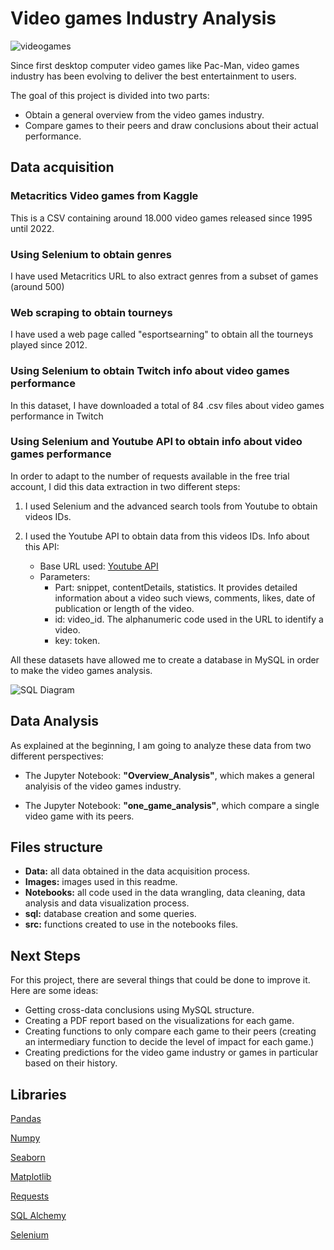 # Video games Industry Analysis

![videogames](../videogames_industry/images/videogames_title.jfif)

Since first desktop computer video games like Pac-Man, video games industry has been evolving to deliver the best entertainment to users.

The goal of this project is divided into two parts:

- Obtain a general overview from the video games industry.
- Compare games to their peers and draw conclusions about their actual performance.


## Data acquisition

### Metacritics Video games from Kaggle

This is a CSV containing around 18.000 video games released since 1995 until 2022.

### Using Selenium to obtain genres

I have used Metacritics URL to also extract genres from a subset of games (around 500)

### Web scraping to obtain tourneys

I have used a web page called "esportsearning" to obtain all the tourneys played since 2012.

### Using Selenium to obtain Twitch info about video games performance

In this dataset, I have downloaded a total of 84 .csv files about video games performance in Twitch

### Using Selenium and Youtube API to obtain info about video games performance

In order to adapt to the number of requests available in the free trial account, I did this data extraction in two different steps:

1. I used Selenium and the advanced search tools from Youtube to obtain videos IDs.

2. I used the Youtube API to obtain data from this videos IDs. Info about this API:
    - Base URL used: [Youtube API](https://www.googleapis.com/youtube/v3/videos)
    - Parameters:
        - Part: snippet, contentDetails, statistics. It provides detailed information about a video such views, comments, likes, date of publication or length of the video.
        - id: video_id. The alphanumeric code used in the URL to identify a video.
        - key: token.

All these datasets have allowed me to create a database in MySQL in order to make the video games analysis.

![SQL Diagram](../videogames_industry/images/diagram.png)


## Data Analysis

As explained at the beginning, I am going to analyze these data from two different perspectives:

- The Jupyter Notebook: **"Overview_Analysis"**, which makes a general analyisis of the video games industry.

- The Jupyter Notebook: **"one_game_analysis"**,
which compare a single video game with its peers.

## Files structure

- **Data:** all data obtained in the data acquisition process.
- **Images:** images used in this readme.
- **Notebooks:** all code used in the data wrangling, data cleaning, data analysis and data visualization process.
- **sql:** database creation and some queries.
- **src:** functions created to use in the notebooks files.

## Next Steps

For this project, there are several things that could be done to improve it. Here are some ideas:

- Getting cross-data conclusions using MySQL structure.
- Creating a PDF report based on the visualizations for each game.
- Creating functions to only compare each game to their peers (creating an intermediary function to decide the level of impact for each game.)
- Creating predictions for the video game industry or games in particular based on their history.

## Libraries

[Pandas](https://pandas.pydata.org/)

[Numpy](https://numpy.org/doc/)

[Seaborn](https://seaborn.pydata.org/index.html)

[Matplotlib](https://matplotlib.org/3.1.1/contents.html)

[Requests](https://pypi.org/project/requests/2.7.0/)

[SQL Alchemy](https://www.sqlalchemy.org/)

[Selenium](https://www.selenium.dev/)